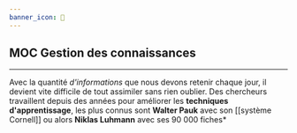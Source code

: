 ```yaml
---
banner_icon: 📔
---
```


## MOC Gestion des connaissances

---

Avec la quantité *d'informations* que nous devons retenir chaque jour, il devient vite difficile de tout assimiler sans rien oublier. Des chercheurs travaillent depuis des années pour améliorer les **techniques d'apprentissage**, les plus connus sont **Walter Pauk** avec son [[système Cornell]] ou alors **Niklas Luhmann** avec ses 90 000 fiches* 